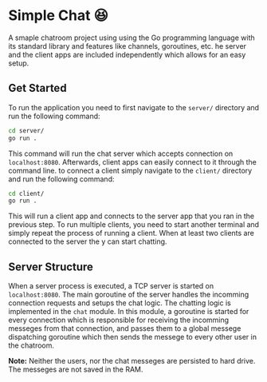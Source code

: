 # Simple Chat :satisfied:

A smaple chatroom project using using the Go programming language with its standard library and features like channels, goroutines, etc. he server and the client apps are included independently which allows for an easy setup.

## Get Started

To run the application you need to first navigate to the `server/` directory and run the following command:

```bash
cd server/
go run .
```

This command will run the chat server which accepts connection on `localhost:8080`. Afterwards, client apps can easily connect to it through the command line. to connect a client simply navigate to the `client/` directory and run the following command:

```bash
cd client/
go run .
```

This will run a client app and connects to the server app that you ran in the previous step. To run multiple clients, you need to start another terminal and simply repeat the process of running a client. When at least two clients are connected to the server the y can start chatting.

## Server Structure

When a server process is executed, a TCP server is started on `localhost:8080`. The main goroutine of the server handles the incomming connection requests and setups the chat logic. The chatting logic is implemented in the `chat` module. In this module, a goroutine is started for every connection which is responsible for receiving the incomming messeges from that connection, and passes them to a global messege dispatching goroutine which then sends the messege to every other user in the chatroom.

**Note:** Neither the users, nor the chat messeges are persisted to hard drive. The messeges are not saved in the RAM.

